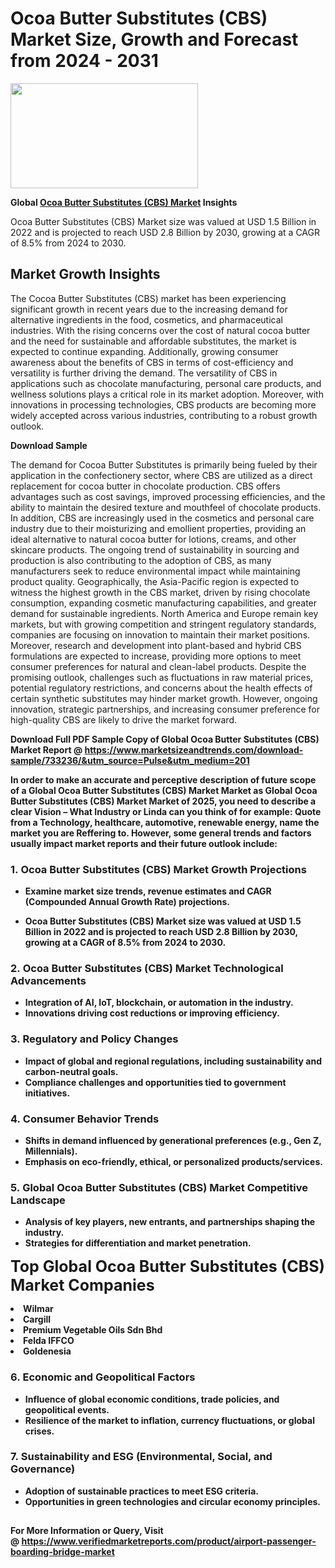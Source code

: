 <H1>Ocoa Butter Substitutes (CBS) Market Size, Growth and Forecast from 2024 - 2031</H1><img class="aligncenter size-medium wp-image-584254" src="https://thirdeyenews.in/wp-content/uploads/2024/09/Global-Market-Research-300x168.jpeg" alt="" width="300" height="168" /><p><strong>Global&nbsp;<a href="https://www.marketsizeandtrends.com/download-sample/733236/&amp;utm_source=Pulse&amp;utm_medium=201">Ocoa Butter Substitutes (CBS) Market</a> Insights</strong></p><p>Ocoa Butter Substitutes (CBS) Market size was valued at USD 1.5 Billion in 2022 and is projected to reach USD 2.8 Billion by 2030, growing at a CAGR of 8.5% from 2024 to 2030.</p><p><h2>Market Growth Insights</h2> <p>The Cocoa Butter Substitutes (CBS) market has been experiencing significant growth in recent years due to the increasing demand for alternative ingredients in the food, cosmetics, and pharmaceutical industries. With the rising concerns over the cost of natural cocoa butter and the need for sustainable and affordable substitutes, the market is expected to continue expanding. Additionally, growing consumer awareness about the benefits of CBS in terms of cost-efficiency and versatility is further driving the demand. The versatility of CBS in applications such as chocolate manufacturing, personal care products, and wellness solutions plays a critical role in its market adoption. Moreover, with innovations in processing technologies, CBS products are becoming more widely accepted across various industries, contributing to a robust growth outlook.</p> <p><strong>Download Sample</strong></p> <p>The demand for Cocoa Butter Substitutes is primarily being fueled by their application in the confectionery sector, where CBS are utilized as a direct replacement for cocoa butter in chocolate production. CBS offers advantages such as cost savings, improved processing efficiencies, and the ability to maintain the desired texture and mouthfeel of chocolate products. In addition, CBS are increasingly used in the cosmetics and personal care industry due to their moisturizing and emollient properties, providing an ideal alternative to natural cocoa butter for lotions, creams, and other skincare products. The ongoing trend of sustainability in sourcing and production is also contributing to the adoption of CBS, as many manufacturers seek to reduce environmental impact while maintaining product quality. Geographically, the Asia-Pacific region is expected to witness the highest growth in the CBS market, driven by rising chocolate consumption, expanding cosmetic manufacturing capabilities, and greater demand for sustainable ingredients. North America and Europe remain key markets, but with growing competition and stringent regulatory standards, companies are focusing on innovation to maintain their market positions. Moreover, research and development into plant-based and hybrid CBS formulations are expected to increase, providing more options to meet consumer preferences for natural and clean-label products. Despite the promising outlook, challenges such as fluctuations in raw material prices, potential regulatory restrictions, and concerns about the health effects of certain synthetic substitutes may hinder market growth. However, ongoing innovation, strategic partnerships, and increasing consumer preference for high-quality CBS are likely to drive the market forward. <p><strong></p><p><span class=""><strong>Download Full PDF Sample Copy of Global Ocoa Butter Substitutes (CBS) Market Report</strong> @ <a href="https://www.marketsizeandtrends.com/download-sample/733236/&amp;utm_source=Pulse&amp;utm_medium=201" target="_blank">https://www.marketsizeandtrends.com/download-sample/733236/&amp;utm_source=Pulse&amp;utm_medium=201</a></span></p><p>In order to make an accurate and perceptive description of future scope of a Global&nbsp;Ocoa Butter Substitutes (CBS) Market Market as Global&nbsp;Ocoa Butter Substitutes (CBS) Market Market of 2025, you need to describe a clear Vision &ndash; What Industry or Linda can you think of for example: Quote from a Technology, healthcare, automotive, renewable energy, name the market you are Reffering to. However, some general trends and factors usually impact market reports and their future outlook include:</p><h3>1.&nbsp;<strong>Ocoa Butter Substitutes (CBS) Market Growth Projections</strong></h3><ul><li>Examine market size trends, revenue estimates and CAGR (Compounded Annual Growth Rate) projections.</li><li><p>Ocoa Butter Substitutes (CBS) Market size was valued at USD 1.5 Billion in 2022 and is projected to reach USD 2.8 Billion by 2030, growing at a CAGR of 8.5% from 2024 to 2030.</p></li></ul><h3>2.&nbsp;<strong>Ocoa Butter Substitutes (CBS) Market Technological Advancements</strong></h3><ul><li>Integration of AI, IoT, blockchain, or automation in the industry.</li><li>Innovations driving cost reductions or improving efficiency.</li></ul><h3>3.&nbsp;<strong>Regulatory and Policy Changes</strong></h3><ul><li>Impact of global and regional regulations, including sustainability and carbon-neutral goals.</li><li>Compliance challenges and opportunities tied to government initiatives.</li></ul><h3>4.&nbsp;<strong>Consumer Behavior Trends</strong></h3><ul><li>Shifts in demand influenced by generational preferences (e.g., Gen Z, Millennials).</li><li>Emphasis on eco-friendly, ethical, or personalized products/services.</li></ul><h3>5.&nbsp;<strong>Global Ocoa Butter Substitutes (CBS) Market Competitive Landscape</strong></h3><ul><li>Analysis of key players, new entrants, and partnerships shaping the industry.</li><li>Strategies for differentiation and market penetration.</li></ul><p data-pm-slice="1 1 []"><span style="color: inherit; font-family: inherit; font-size: 25px;">Top Global Ocoa Butter Substitutes (CBS) Market Companies</span></p><div class="" data-test-id=""><p><li>Wilmar</li><li> Cargill</li><li> Premium Vegetable Oils Sdn Bhd</li><li> Felda IFFCO</li><li> Goldenesia</li></p></div><h3>6.&nbsp;<strong>Economic and Geopolitical Factors</strong></h3><ul><li>Influence of global economic conditions, trade policies, and geopolitical events.</li><li>Resilience of the market to inflation, currency fluctuations, or global crises.</li></ul><h3>7.&nbsp;<strong>Sustainability and ESG (Environmental, Social, and Governance)</strong></h3><ul><li>Adoption of sustainable practices to meet ESG criteria.</li><li>Opportunities in green technologies and circular economy principles.</li></ul><h2><strong style="font-size: 14px;">For More Information or Query, Visit @&nbsp;</strong><a style="background-color: #ffffff; font-size: 14px;" href="https://www.marketsizeandtrends.com/report/ocoa-butter-substitutes-cbs-market/" target="_blank">https://www.verifiedmarketreports.com/product/airport-passenger-boarding-bridge-market</a></h2>
